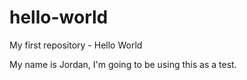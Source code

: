 # hello-world
My first repository - Hello World

My name is Jordan, I'm going to be using this as a test.
